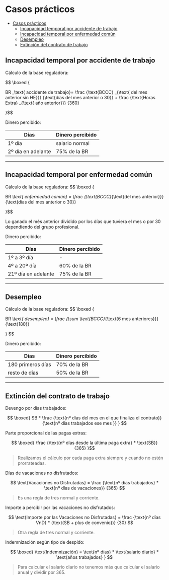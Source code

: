 # Casos prácticos

- [Casos prácticos](#casos-prácticos)
  - [Incapacidad temporal por accidente de trabajo](#incapacidad-temporal-por-accidente-de-trabajo)
  - [Incapacidad temporal por enfermedad común](#incapacidad-temporal-por-enfermedad-común)
  - [Desempleo](#desempleo)
  - [Extinción del contrato de trabajo](#extinción-del-contrato-de-trabajo)

## Incapacidad temporal por accidente de trabajo

Cálculo de la base reguladora:

$$ \boxed {

BR _\text{ accidente de trabajo}=
\frac {\text{BCCC} _{\text{ del mes anterior sin HE}}}
      {\text{días del mes anterior o 30}}
+
\frac {\text{Horas Extra} _{\text{ año anterior}}}
      {360}

}$$

Dinero percibido:

| Días               | Dinero percibido |
| ------------------ | ---------------- |
| 1º día             | salario normal   |
| 2º día en adelante | 75% de la BR     |

---

## Incapacidad temporal por enfermedad común

Cálculo de la base reguladora:
$$ \boxed {

BR _\text{ enfermedad común} =
\frac {\text{BCCC}_{\text{del mes anterior}}}
      {\text{días del mes anterior o 30}}

}$$

Lo ganado el més anterior dividido por los días que tuviera el mes o por 30 dependiendo del grupo profesional.

Dinero percibido:

| Días                | Dinero percibido |
| ------------------- | ---------------- |
| 1º a 3º día         | -                |
| 4º a 20º día        | 60% de la BR     |
| 21º día en adelante | 75% de la BR     |

---

## Desempleo

Cálculo de la base reguladora:
$$ \boxed {

BR _\text{ desempleo} =
\frac {\sum \text{BCCC}_{\text{6 mes anteriores}}}
      {\text{180}}

} $$

Dinero percibido:

| Días              | Dinero percibido |
| ----------------- | ---------------- |
| 180 primeros días | 70% de la BR     |
| resto de días     | 50% de la BR     |

---

## Extinción del contrato de trabajo

Devengo por días trabajados:

$$ \boxed{
SB  *
\frac {\text{nº días del mes en el que finaliza el contrato}}
      {\text{nº días trabajados ese mes }}
} $$

Parte proporcional de las pagas extras:

$$ \boxed{
\frac {\text{nº días desde la última paga extra} * \text{SB}}
      {365}
}$$

> Realizamos el cálculo por cada paga extra siempre y cuando no estén prorrateadas.

Días de vacaciones no disfrutados:

$$
\text{Vacaciones no Disfrutadas} =
\frac {\text{nº días trabajados} * \text{nº días de vacaciones}}
      {365}
$$

> Es una regla de tres normal y corriente.

Importe a percibir por las vacaciones no disfrutados:

$$
\text{Importe por las Vacaciones no Disfrutadas} =
\frac {\text{nº días VnD} * (\text{SB + plus de convenio})}
      {30}
$$

> Otra regla de tres normal y corriente.

Indemnización según tipo de despido:

$$ \boxed{
\text{Indemnización} =
  \text{nº días} *
  \text{salario diario} *
  \text{años trabajados}
} $$

> Para calcular el salario diario no tenemos más que calcular el salario anual y dividir por 365.
